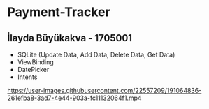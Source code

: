 # Payment-Tracker
## İlayda Büyükakva - 1705001
- SQLite (Update Data, Add Data, Delete Data, Get Data)
- ViewBinding
- DatePicker
- Intents

https://user-images.githubusercontent.com/22557209/191064836-261efba8-3ad7-4e44-903a-fc11132064f1.mp4

